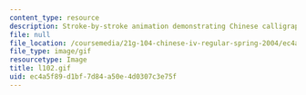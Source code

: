 ```yaml
---
content_type: resource
description: Stroke-by-stroke animation demonstrating Chinese calligraphy.
file: null
file_location: /coursemedia/21g-104-chinese-iv-regular-spring-2004/ec4a5f89d1bf7d84a50e4d0307c3e75f_l102.gif
file_type: image/gif
resourcetype: Image
title: l102.gif
uid: ec4a5f89-d1bf-7d84-a50e-4d0307c3e75f
---
```

